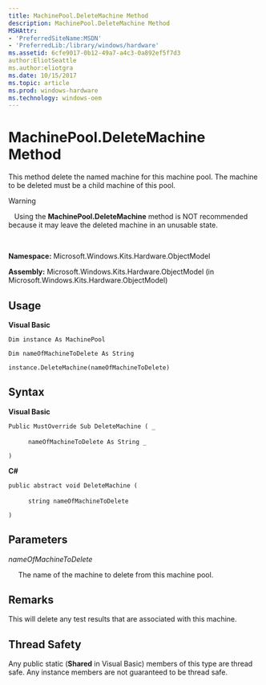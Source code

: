 ```yaml
---
title: MachinePool.DeleteMachine Method
description: MachinePool.DeleteMachine Method
MSHAttr:
- 'PreferredSiteName:MSDN'
- 'PreferredLib:/library/windows/hardware'
ms.assetid: 6cfe9017-0b12-49a7-a4c3-0a892ef5f7d3
author:EliotSeattle
ms.author:eliotgra
ms.date: 10/15/2017
ms.topic: article
ms.prod: windows-hardware
ms.technology: windows-oem
---
```


# MachinePool.DeleteMachine Method


This method delete the named machine for this machine pool. The machine to be deleted must be a child machine of this pool.

>[!WARNING]
>  
Using the **MachinePool.DeleteMachine** method is NOT recommended because it may leave the deleted machine in an unusable state.

 

**Namespace:** Microsoft.Windows.Kits.Hardware.ObjectModel

**Assembly:** Microsoft.Windows.Kits.Hardware.ObjectModel (in Microsoft.Windows.Kits.Hardware.ObjectModel)

## <span id="Usage"></span><span id="usage"></span><span id="USAGE"></span>Usage


**Visual Basic**

`Dim instance As MachinePool`

`Dim nameOfMachineToDelete As String`

`instance.DeleteMachine(nameOfMachineToDelete)`

## <span id="Syntax"></span><span id="syntax"></span><span id="SYNTAX"></span>Syntax


**Visual Basic**

`Public MustOverride Sub DeleteMachine ( _`

          `nameOfMachineToDelete As String _`

`) `

**C#**

`public abstract void DeleteMachine (`

          `string nameOfMachineToDelete`

`)`

## <span id="Parameters"></span><span id="parameters"></span><span id="PARAMETERS"></span>Parameters


*nameOfMachineToDelete*

     The name of the machine to delete from this machine pool.

## <span id="Remarks"></span><span id="remarks"></span><span id="REMARKS"></span>Remarks


This will delete any test results that are associated with this machine.

## <span id="Thread_Safety"></span><span id="thread_safety"></span><span id="THREAD_SAFETY"></span>Thread Safety


Any public static (**Shared** in Visual Basic) members of this type are thread safe. Any instance members are not guaranteed to be thread safe.

 

 






